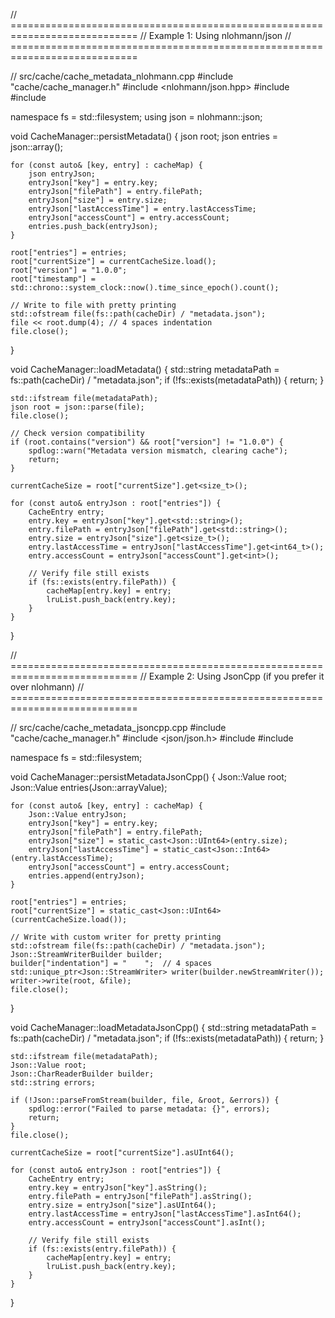 // ============================================================================
// Example 1: Using nlohmann/json
// ============================================================================

// src/cache/cache_metadata_nlohmann.cpp
#include "cache/cache_manager.h"
#include <nlohmann/json.hpp>
#include <fstream>
#include <filesystem>

namespace fs = std::filesystem;
using json = nlohmann::json;

void CacheManager::persistMetadata() {
    json root;
    json entries = json::array();
    
    for (const auto& [key, entry] : cacheMap) {
        json entryJson;
        entryJson["key"] = entry.key;
        entryJson["filePath"] = entry.filePath;
        entryJson["size"] = entry.size;
        entryJson["lastAccessTime"] = entry.lastAccessTime;
        entryJson["accessCount"] = entry.accessCount;
        entries.push_back(entryJson);
    }
    
    root["entries"] = entries;
    root["currentSize"] = currentCacheSize.load();
    root["version"] = "1.0.0";
    root["timestamp"] = std::chrono::system_clock::now().time_since_epoch().count();
    
    // Write to file with pretty printing
    std::ofstream file(fs::path(cacheDir) / "metadata.json");
    file << root.dump(4); // 4 spaces indentation
    file.close();
}

void CacheManager::loadMetadata() {
    std::string metadataPath = fs::path(cacheDir) / "metadata.json";
    if (!fs::exists(metadataPath)) {
        return;
    }
    
    std::ifstream file(metadataPath);
    json root = json::parse(file);
    file.close();
    
    // Check version compatibility
    if (root.contains("version") && root["version"] != "1.0.0") {
        spdlog::warn("Metadata version mismatch, clearing cache");
        return;
    }
    
    currentCacheSize = root["currentSize"].get<size_t>();
    
    for (const auto& entryJson : root["entries"]) {
        CacheEntry entry;
        entry.key = entryJson["key"].get<std::string>();
        entry.filePath = entryJson["filePath"].get<std::string>();
        entry.size = entryJson["size"].get<size_t>();
        entry.lastAccessTime = entryJson["lastAccessTime"].get<int64_t>();
        entry.accessCount = entryJson["accessCount"].get<int>();
        
        // Verify file still exists
        if (fs::exists(entry.filePath)) {
            cacheMap[entry.key] = entry;
            lruList.push_back(entry.key);
        }
    }
}

// ============================================================================
// Example 2: Using JsonCpp (if you prefer it over nlohmann)
// ============================================================================

// src/cache/cache_metadata_jsoncpp.cpp
#include "cache/cache_manager.h"
#include <json/json.h>
#include <fstream>
#include <filesystem>

namespace fs = std::filesystem;

void CacheManager::persistMetadataJsonCpp() {
    Json::Value root;
    Json::Value entries(Json::arrayValue);
    
    for (const auto& [key, entry] : cacheMap) {
        Json::Value entryJson;
        entryJson["key"] = entry.key;
        entryJson["filePath"] = entry.filePath;
        entryJson["size"] = static_cast<Json::UInt64>(entry.size);
        entryJson["lastAccessTime"] = static_cast<Json::Int64>(entry.lastAccessTime);
        entryJson["accessCount"] = entry.accessCount;
        entries.append(entryJson);
    }
    
    root["entries"] = entries;
    root["currentSize"] = static_cast<Json::UInt64>(currentCacheSize.load());
    
    // Write with custom writer for pretty printing
    std::ofstream file(fs::path(cacheDir) / "metadata.json");
    Json::StreamWriterBuilder builder;
    builder["indentation"] = "    ";  // 4 spaces
    std::unique_ptr<Json::StreamWriter> writer(builder.newStreamWriter());
    writer->write(root, &file);
    file.close();
}

void CacheManager::loadMetadataJsonCpp() {
    std::string metadataPath = fs::path(cacheDir) / "metadata.json";
    if (!fs::exists(metadataPath)) {
        return;
    }
    
    std::ifstream file(metadataPath);
    Json::Value root;
    Json::CharReaderBuilder builder;
    std::string errors;
    
    if (!Json::parseFromStream(builder, file, &root, &errors)) {
        spdlog::error("Failed to parse metadata: {}", errors);
        return;
    }
    file.close();
    
    currentCacheSize = root["currentSize"].asUInt64();
    
    for (const auto& entryJson : root["entries"]) {
        CacheEntry entry;
        entry.key = entryJson["key"].asString();
        entry.filePath = entryJson["filePath"].asString();
        entry.size = entryJson["size"].asUInt64();
        entry.lastAccessTime = entryJson["lastAccessTime"].asInt64();
        entry.accessCount = entryJson["accessCount"].asInt();
        
        // Verify file still exists
        if (fs::exists(entry.filePath)) {
            cacheMap[entry.key] = entry;
            lruList.push_back(entry.key);
        }
    }
}
